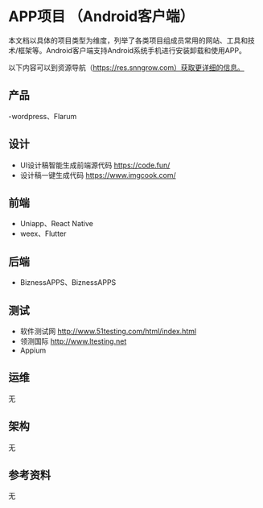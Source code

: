 # APP项目 （Android客户端）

本文档以具体的项目类型为维度，列举了各类项目组成员常用的网站、工具和技术/框架等。Android客户端支持Android系统手机进行安装卸载和使用APP。

以下内容可以到资源导航（https://res.snngrow.com）获取更详细的信息。


## 产品
-wordpress、Flarum

## 设计
- UI设计稿智能生成前端源代码 https://code.fun/
- 设计稿一键生成代码 https://www.imgcook.com/

## 前端
- Uniapp、React Native
- weex、Flutter

## 后端
- BiznessAPPS、BiznessAPPS

## 测试
- 软件测试网 http://www.51testing.com/html/index.html
- 领测国际  http://www.ltesting.net
- Appium

## 运维
无

## 架构
无

## 参考资料
无


